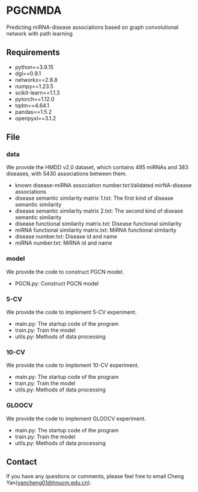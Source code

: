 # PGCNMDA
Predicting miRNA-disease associations based on graph convolutional network with path learning

## Requirements
  * python==3.9.15
  * dgl==0.9.1
  * networkx==2.8.8
  * numpy==1.23.5
  * scikit-learn==1.1.3
  * pytorch==1.12.0
  * tqdm==4.64.1
  * pandas==1.5.2
  * openpyxl==3.1.2

## File
### data
  We provide the HMDD v2.0 dataset, which contains 495 miRNAs and 383 diseases, with 5430 associations between them. 
  * known disease-miRNA association number.txt:Validated mirNA-disease associations  
  * disease semantic similarity matrix 1.txt: The first kind of disease semantic similarity
  * disease semantic similarity matrix 2.txt: The second kind of disease semantic similarity
  * disease functional similarity matrix.txt: Disease functional similarity
  * miRNA functional similarity matrix.txt: MiRNA functional similarity	
  * disease number.txt: Disease id and name
  * miRNA number.txt: MiRNA id and name

### model
  We provide the code to construct PGCN model.
  * PGCN.py: Construct PGCN model

### 5-CV
  We provide the code to implement 5-CV experiment.
  * main.py: The startup code of the program
  * train.py: Train the model
  * utils.py: Methods of data processing

### 10-CV
  We provide the code to implement 10-CV experiment.
  * main.py: The startup code of the program
  * train.py: Train the model
  * utils.py: Methods of data processing
  
### GLOOCV
  We provide the code to implement GLOOCV experiment.
  * main.py: The startup code of the program
  * train.py: Train the model
  * utils.py: Methods of data processing

## Contact
If you have any questions or comments, please feel free to email Cheng Yan(yancheng01@hnucm.edu.cn).